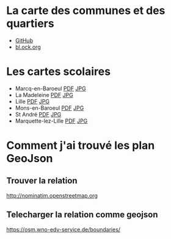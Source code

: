 # La carte des communes et des quartiers

- [GitHub](https://github.com/kpym/lille-communes-colleges/blob/master/Lille_quartiers_et_autour.GeoJson)
- [bl.ock.org](http://bl.ocks.org/anonymous/raw/2f3d9ca4c131981fa33f22f105a73420/)

# Les cartes scolaires


- Marcq-en-Baroeul [PDF](https://github.com/kpym/lille-communes-colleges/raw/master/Cartes%20scolaires%20coll%C3%A8ges/Marcq_en_Baroeul_details_A3.pdf) [JPG](https://github.com/kpym/lille-communes-colleges/raw/master/Cartes%20scolaires%20coll%C3%A8ges/Marcq_en_Baroeul_details_A3.jpg)
- La Madeleine [PDF](https://github.com/kpym/lille-communes-colleges/raw/master/Cartes%20scolaires%20coll%C3%A8ges/La_Madeleine_details_sect_A3.pdf) [JPG](https://github.com/kpym/lille-communes-colleges/raw/master/Cartes%20scolaires%20coll%C3%A8ges/La_Madeleine_details_sect_A3.jpg)
- Lille [PDF](https://github.com/kpym/lille-communes-colleges/raw/master/Cartes%20scolaires%20coll%C3%A8ges/Lille_details_sect_A3.pdf) [JPG](https://github.com/kpym/lille-communes-colleges/raw/master/Cartes%20scolaires%20coll%C3%A8ges/Lille_details_sect_A3.jpg)
- Mons-en-Baroeul [PDF](https://github.com/kpym/lille-communes-colleges/raw/master/Cartes%20scolaires%20coll%C3%A8ges/Mons_en_Baroeul_details_sect_A3.pdf) [JPG](https://github.com/kpym/lille-communes-colleges/raw/master/Cartes%20scolaires%20coll%C3%A8ges/Mons_en_Baroeul_details_sect_A3.jpg)
- St André [PDF](https://github.com/kpym/lille-communes-colleges/raw/master/Cartes%20scolaires%20coll%C3%A8ges/St_Andre_details_A3.pdf) [JPG](https://github.com/kpym/lille-communes-colleges/raw/master/Cartes%20scolaires%20coll%C3%A8ges/St_Andre_details_A3.jpg)
- Marquette-lez-Lille [PDF](https://github.com/kpym/lille-communes-colleges/raw/master/Cartes%20scolaires%20coll%C3%A8ges/Marquette_lez_Lille_details_sect_A3.pdf) [JPG](https://github.com/kpym/lille-communes-colleges/raw/master/Cartes%20scolaires%20coll%C3%A8ges/Marquette_lez_Lille_details_sect_A3.jpg)

# Comment j'ai trouvé les plan GeoJson

## Trouver la relation

http://nominatim.openstreetmap.org

## Telecharger la relation comme geojson

https://osm.wno-edv-service.de/boundaries/
